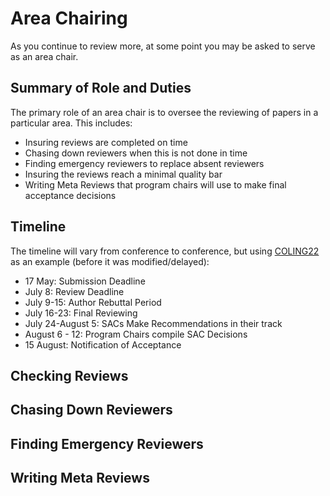 # Area Chairing

As you continue to review more, at some point you may be asked to serve as an area chair.

## Summary of Role and Duties

The primary role of an area chair is to oversee the reviewing of papers in a particular area.
This includes:

- Insuring reviews are completed on time
- Chasing down reviewers when this is not done in time
- Finding emergency reviewers to replace absent reviewers
- Insuring the reviews reach a minimal quality bar
- Writing Meta Reviews that program chairs will use to make final acceptance decisions

## Timeline

The timeline will vary from conference to conference, but using [COLING22](https://coling2022.org/) as an example (before it was modified/delayed):

- 17 May: Submission Deadline
- July 8: Review Deadline
- July 9-15: Author Rebuttal Period
- July 16-23: Final Reviewing
- July 24-August 5: SACs Make Recommendations in their track
- August 6 - 12: Program Chairs compile SAC Decisions
- 15 August: Notification of Acceptance

## Checking Reviews

## Chasing Down Reviewers

## Finding Emergency Reviewers

## Writing Meta Reviews